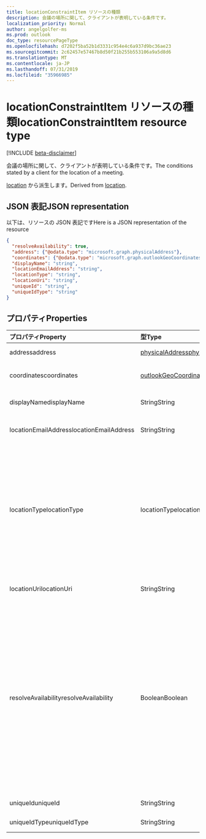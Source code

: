 ```yaml
---
title: locationConstraintItem リソースの種類
description: 会議の場所に関して、クライアントが表明している条件です。
localization_priority: Normal
author: angelgolfer-ms
ms.prod: outlook
doc_type: resourcePageType
ms.openlocfilehash: d7202f5ba52b1d3331c954e4c6a937d9bc36ae23
ms.sourcegitcommit: 2c62457e57467b8d50f21b255b553106a9a5d8d6
ms.translationtype: MT
ms.contentlocale: ja-JP
ms.lasthandoff: 07/31/2019
ms.locfileid: "35966985"
---
```

# <a name="locationconstraintitem-resource-type"></a><span data-ttu-id="8ebca-103">locationConstraintItem リソースの種類</span><span class="sxs-lookup"><span data-stu-id="8ebca-103">locationConstraintItem resource type</span></span>

[!INCLUDE [beta-disclaimer](../../includes/beta-disclaimer.md)]

<span data-ttu-id="8ebca-104">会議の場所に関して、クライアントが表明している条件です。</span><span class="sxs-lookup"><span data-stu-id="8ebca-104">The conditions stated by a client for the location of a meeting.</span></span>

<span data-ttu-id="8ebca-105">[location](location.md) から派生します。</span><span class="sxs-lookup"><span data-stu-id="8ebca-105">Derived from [location](location.md).</span></span>

## <a name="json-representation"></a><span data-ttu-id="8ebca-106">JSON 表記</span><span class="sxs-lookup"><span data-stu-id="8ebca-106">JSON representation</span></span>

<span data-ttu-id="8ebca-107">以下は、リソースの JSON 表記です</span><span class="sxs-lookup"><span data-stu-id="8ebca-107">Here is a JSON representation of the resource</span></span>

<!-- {
  "blockType": "resource",
  "optionalProperties": [
  
  ],
  "@odata.type": "microsoft.graph.locationConstraintItem"
}-->

```json
{
  "resolveAvailability": true,
  "address": {"@odata.type": "microsoft.graph.physicalAddress"},
  "coordinates": {"@odata.type": "microsoft.graph.outlookGeoCoordinates"},
  "displayName": "string",
  "locationEmailAddress": "string",
  "locationType": "string",
  "locationUri": "string",
  "uniqueId": "string",
  "uniqueIdType": "string"
}

```
## <a name="properties"></a><span data-ttu-id="8ebca-108">プロパティ</span><span class="sxs-lookup"><span data-stu-id="8ebca-108">Properties</span></span>
| <span data-ttu-id="8ebca-109">プロパティ</span><span class="sxs-lookup"><span data-stu-id="8ebca-109">Property</span></span>     | <span data-ttu-id="8ebca-110">型</span><span class="sxs-lookup"><span data-stu-id="8ebca-110">Type</span></span>   |<span data-ttu-id="8ebca-111">説明</span><span class="sxs-lookup"><span data-stu-id="8ebca-111">Description</span></span>|
|:---------------|:--------|:----------|
| <span data-ttu-id="8ebca-112">address</span><span class="sxs-lookup"><span data-stu-id="8ebca-112">address</span></span> | [<span data-ttu-id="8ebca-113">physicalAddress</span><span class="sxs-lookup"><span data-stu-id="8ebca-113">physicalAddress</span></span>](physicaladdress.md) |<span data-ttu-id="8ebca-114">場所の番地。</span><span class="sxs-lookup"><span data-stu-id="8ebca-114">The street address of the location.</span></span> |
| <span data-ttu-id="8ebca-115">coordinates</span><span class="sxs-lookup"><span data-stu-id="8ebca-115">coordinates</span></span> | [<span data-ttu-id="8ebca-116">outlookGeoCoordinates</span><span class="sxs-lookup"><span data-stu-id="8ebca-116">outlookGeoCoordinates</span></span>](outlookgeocoordinates.md) | <span data-ttu-id="8ebca-117">場所の地理的座標と標高。</span><span class="sxs-lookup"><span data-stu-id="8ebca-117">The geographic coordinates and elevation of the location.</span></span> |
| <span data-ttu-id="8ebca-118">displayName</span><span class="sxs-lookup"><span data-stu-id="8ebca-118">displayName</span></span>  | <span data-ttu-id="8ebca-119">String</span><span class="sxs-lookup"><span data-stu-id="8ebca-119">String</span></span> | <span data-ttu-id="8ebca-120">場所に関連付けられた名前。</span><span class="sxs-lookup"><span data-stu-id="8ebca-120">The name associated with the location.</span></span>                       |
| <span data-ttu-id="8ebca-121">locationEmailAddress</span><span class="sxs-lookup"><span data-stu-id="8ebca-121">locationEmailAddress</span></span> | <span data-ttu-id="8ebca-122">String</span><span class="sxs-lookup"><span data-stu-id="8ebca-122">String</span></span> | <span data-ttu-id="8ebca-123">場所の電子メール アドレス (省略可能)。</span><span class="sxs-lookup"><span data-stu-id="8ebca-123">Optional email address of the location.</span></span> |
| <span data-ttu-id="8ebca-124">locationType</span><span class="sxs-lookup"><span data-stu-id="8ebca-124">locationType</span></span> | <span data-ttu-id="8ebca-125">locationType</span><span class="sxs-lookup"><span data-stu-id="8ebca-125">locationType</span></span> | <span data-ttu-id="8ebca-126">場所の種類。</span><span class="sxs-lookup"><span data-stu-id="8ebca-126">The type of location.</span></span> <span data-ttu-id="8ebca-127">可能な値は、`default`、`conferenceRoom`、`homeAddress`、`businessAddress`、`geoCoordinates`、`streetAddress`、`hotel`、`restaurant`、`localBusiness`、`postalAddress` です。</span><span class="sxs-lookup"><span data-stu-id="8ebca-127">Possible values are: `default`, `conferenceRoom`, `homeAddress`, `businessAddress`,`geoCoordinates`, `streetAddress`, `hotel`, `restaurant`, `localBusiness`, `postalAddress`.</span></span> <span data-ttu-id="8ebca-128">読み取り専用。</span><span class="sxs-lookup"><span data-stu-id="8ebca-128">Read-only.</span></span>|
| <span data-ttu-id="8ebca-129">locationUri</span><span class="sxs-lookup"><span data-stu-id="8ebca-129">locationUri</span></span> | <span data-ttu-id="8ebca-130">String</span><span class="sxs-lookup"><span data-stu-id="8ebca-130">String</span></span> | <span data-ttu-id="8ebca-131">場所を表す URI (省略可能)。</span><span class="sxs-lookup"><span data-stu-id="8ebca-131">Optional URI representing the location.</span></span> |
| <span data-ttu-id="8ebca-132">resolveAvailability</span><span class="sxs-lookup"><span data-stu-id="8ebca-132">resolveAvailability</span></span> | <span data-ttu-id="8ebca-133">Boolean</span><span class="sxs-lookup"><span data-stu-id="8ebca-133">Boolean</span></span> | <span data-ttu-id="8ebca-p102">true に設定されているときに指定したリソースがビジー状態である場合は、[findMeetingTimes](../api/user-findmeetingtimes.md) は空いている別のリソースを検索します。false に設定されているときに指定したリソースがビジー状態である場合は、**findMeetingTimes** はリソースが空いているかどうかを確認しないで、ユーザーのキャッシュでトップにランク付けられているリソースを返します。既定値は true です。</span><span class="sxs-lookup"><span data-stu-id="8ebca-p102">If set to true and the specified resource is busy, [findMeetingTimes](../api/user-findmeetingtimes.md) looks for another resource that is free. If set to false and the specified resource is busy, **findMeetingTimes** returns the resource best ranked in the user's cache without checking if it's free. Default is true.</span></span> |
| <span data-ttu-id="8ebca-137">uniqueId</span><span class="sxs-lookup"><span data-stu-id="8ebca-137">uniqueId</span></span> | <span data-ttu-id="8ebca-138">String</span><span class="sxs-lookup"><span data-stu-id="8ebca-138">String</span></span> | <span data-ttu-id="8ebca-139">内部使用のみ。</span><span class="sxs-lookup"><span data-stu-id="8ebca-139">For internal use only.</span></span>|
| <span data-ttu-id="8ebca-140">uniqueIdType</span><span class="sxs-lookup"><span data-stu-id="8ebca-140">uniqueIdType</span></span> | <span data-ttu-id="8ebca-141">String</span><span class="sxs-lookup"><span data-stu-id="8ebca-141">String</span></span> | <span data-ttu-id="8ebca-142">内部使用のみ。</span><span class="sxs-lookup"><span data-stu-id="8ebca-142">For internal use only.</span></span> |

<!-- uuid: 8fcb5dbc-d5aa-4681-8e31-b001d5168d79
2015-10-25 14:57:30 UTC -->
<!--
{
  "type": "#page.annotation",
  "description": "locationConstraintItem resource",
  "keywords": "",
  "section": "documentation",
  "tocPath": "",
  "suppressions": []
}
-->
